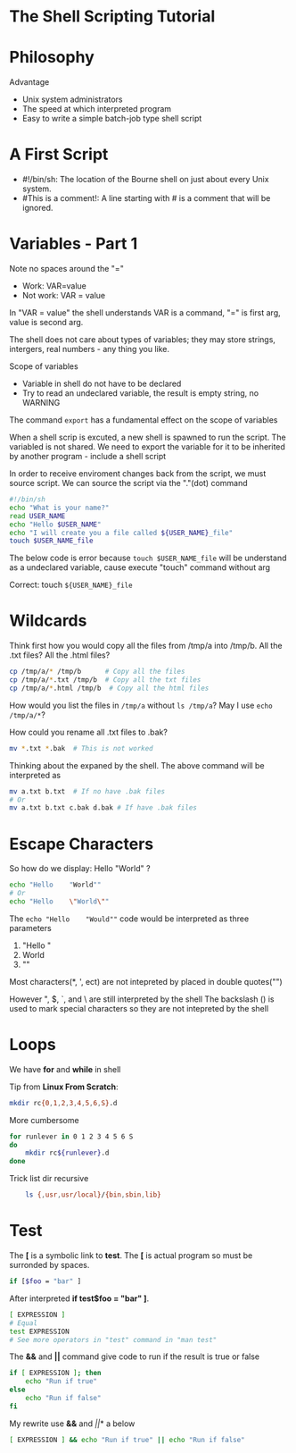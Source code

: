The Shell Scripting Tutorial
============================

Philosophy
==========

Advantage
- Unix system administrators
- The speed at which interpreted program
- Easy to write a simple batch-job type shell script

A First Script
==============

- #!/bin/sh: The location of the Bourne shell on just about every Unix system.
- #This is a comment!: A line starting with # is a comment that will be ignored.

Variables - Part 1
==================

Note no spaces around the "="
- Work: VAR=value
- Not work: VAR = value

In "VAR = value" the shell understands VAR is a command, "=" is first arg, value is second arg.

The shell does not care about types of variables; they may store strings, intergers, real numbers - any thing you like.

Scope of variables
- Variable in shell do not have to be declared
- Try to read an undeclared variable, the result is empty string, no WARNING

The command `export` has a fundamental effect on the scope of variables

When a shell scrip is excuted, a new shell is spawned to run the script. The variabled is not shared. We need to export the variable
for it to be inherited by another program - include a shell script

In order to receive enviroment changes back from the script, we must source script. We can source the script via the "."(dot) command

```sh
#!/bin/sh
echo "What is your name?"
read USER_NAME
echo "Hello $USER_NAME"
echo "I will create you a file called ${USER_NAME}_file"
touch $USER_NAME_file
```
The below code is error because `touch $USER_NAME_file` will be understand as a undeclared variable, cause execute "touch" command without arg

Correct: touch `${USER_NAME}_file`

Wildcards
=========
Think first how you would copy all the files from /tmp/a into /tmp/b. All the .txt files? All the .html files?
```sh
cp /tmp/a/* /tmp/b      # Copy all the files
cp /tmp/a/*.txt /tmp/b  # Copy all the txt files
cp /tmp/a/*.html /tmp/b  # Copy all the html files
```

How would you list the files in `/tmp/a` without `ls /tmp/a`?
May I use `echo /tmp/a/*`?

How could you rename all .txt files to .bak?
```sh
mv *.txt *.bak  # This is not worked
```
Thinking about the expaned by the shell. The above command will be interpreted as
```sh
mv a.txt b.txt  # If no have .bak files
# Or
mv a.txt b.txt c.bak d.bak # If have .bak files
```

Escape Characters
=================
So how do we display: Hello    "World" ?
```sh
echo "Hello    "World""
# Or
echo "Hello    \"World\""
```
The `echo "Hello    "Would""` code would be interpreted as three parameters
1. "Hello    "
2. World
3. ""

Most characters(*, ', ect) are not intepreted by placed in double quotes("")

However ", $, `, and \ are still interpreted by the shell
The backslash (\) is used to mark special characters so they are not intepreted by the shell

Loops
=====
We have **for** and **while** in shell

Tip from **Linux From Scratch**:
```sh
mkdir rc{0,1,2,3,4,5,6,S}.d
```
More cumbersome
```sh
for runlever in 0 1 2 3 4 5 6 S
do
    mkdir rc${runlever}.d
done
```
Trick list dir recursive 
```sh
    ls {,usr,usr/local}/{bin,sbin,lib}
```

Test
====

The **[** is a symbolic link to **test**. The **[** is actual program so must be surronded by spaces.
```sh
if [$foo = "bar" ]
```
After interpreted **if test$foo = "bar" ]**.
```sh
[ EXPRESSION ] 
# Equal
test EXPRESSION
# See more operators in "test" command in "man test" 
```

The **&&** and **||** command give code to run if the result is true or false
```sh
if [ EXPRESSION ]; then
    echo "Run if true"
else
    echo "Run if false"
fi
```
My rewrite use **&&** and *||** a below
```sh
[ EXPRESSION ] && echo "Run if true" || echo "Run if false"
```